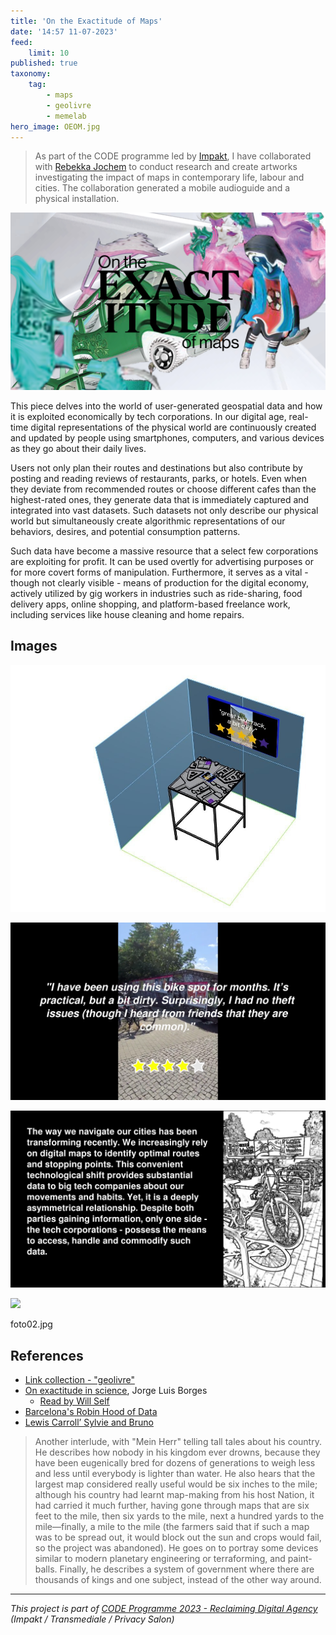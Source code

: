 ```yaml
---
title: 'On the Exactitude of Maps'
date: '14:57 11-07-2023'
feed:
    limit: 10
published: true
taxonomy:
    tag:
        - maps
        - geolivre
        - memelab
hero_image: OEOM.jpg
---
```


> As part of the CODE programme led by [Impakt](https://impakt.nl), I have collaborated with [Rebekka Jochem](https://www.rebekkajochem.com/) to conduct research and create artworks investigating the impact of maps in contemporary life, labour and cities. The collaboration generated a mobile audioguide and a physical installation.

![On the Exactitude of Maps](OEOM.jpg)

This piece delves into the world of user-generated geospatial data and how it is exploited economically by tech corporations. In our digital age, real-time digital representations of the physical world are continuously created and updated by people using smartphones, computers, and various devices as they go about their daily lives.

Users not only plan their routes and destinations but also contribute by posting and reading reviews of restaurants, parks, or hotels. Even when they deviate from recommended routes or choose different cafes than the highest-rated ones, they generate data that is immediately captured and integrated into vast datasets. Such datasets not only describe our physical world but simultaneously create algorithmic representations of our behaviors, desires, and potential consumption patterns.

Such data have become a massive resource that a select few corporations are exploiting for profit. It can be used overtly for advertising purposes or for more covert forms of manipulation. Furthermore, it serves as a vital - though not clearly visible - means of production for the digital economy, actively utilized by gig workers in industries such as ride-sharing, food delivery apps, online shopping, and platform-based freelance work, including services like house cleaning and home repairs.

## Images

![](3d.jpeg)

![](bike01.png)

![](bike02.png)

![](foto01.jpg)

![]()foto02.jpg

## References

- [Link collection - "geolivre"](https://links.efeefe.me/?searchtags=geolivre)
- [On exactitude in science](https://en.wikipedia.org/wiki/On_Exactitude_in_Science), Jorge Luis Borges
  - [Read by Will Self](https://www.theguardian.com/books/audio/2013/jan/04/will-self-jorge-luis-borges )
- [Barcelona's Robin Hood of Data](https://staging.sifted.eu/articles/barcelonas-robin-hood-of-data-francesca-bria/  )
- [Lewis Carroll’ Sylvie and Bruno](https://en.wikipedia.org/wiki/Sylvie_and_Bruno) 
> Another interlude, with "Mein Herr" telling tall tales about his country. He describes how nobody in his kingdom ever drowns, because they have been eugenically bred for dozens of generations to weigh less and less until everybody is lighter than water. He also hears that the largest map considered really useful would be six inches to the mile; although his country had learnt map-making from his host Nation, it had carried it much further, having gone through maps that are six feet to the mile, then six yards to the mile, next a hundred yards to the mile—finally, a mile to the mile (the farmers said that if such a map was to be spread out, it would block out the sun and crops would fail, so the project was abandoned). He goes on to portray some devices similar to modern planetary engineering or terraforming, and paint-balls. Finally, he describes a system of government where there are thousands of kings and one subject, instead of the other way around.


---

*This project is part of [CODE Programme 2023 - Reclaiming Digital Agency](https://impakt.nl/residencies-projects/2023/code-programme-2023-41790/) (Impakt / Transmediale / Privacy Salon)*
